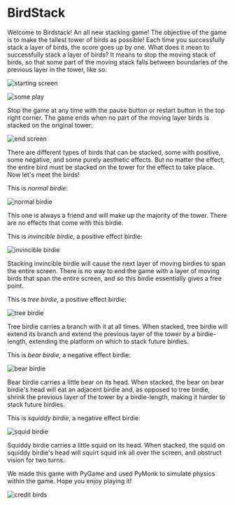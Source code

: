 # BirdStack

Welcome to Birdstack! An all new stacking game! The objective of the game is to make the tallest tower of birds as possible! Each time you successfully stack a layer of birds, the score goes up by one. What does it mean to successfully stack a layer of birds? It means to stop the moving stack of birds, so that some part of the moving stack falls between boundaries of the previous layer in the tower, like so:

![starting screen](https://user-images.githubusercontent.com/55931451/71563705-d4894800-2a48-11ea-8bd5-c12a1cbf4b6a.png)

![some play](https://user-images.githubusercontent.com/55931451/71563709-df43dd00-2a48-11ea-9d2d-5e236ec79ba0.png)

Stop the game at any time with the pause button or restart button in the top right corner. The game ends when no part of the moving layer birds is stacked on the original tower: 

![end screen](https://user-images.githubusercontent.com/55931451/71563726-1c0fd400-2a49-11ea-8e90-195249b0fc4d.png)

There are different types of birds that can be stacked, some with positive, some negative, and some purely aesthetic effects. But no matter the effect, the entire bird must be stacked on the tower for the effect to take place.
Now let's meet the birds!

This is *normal birdie*:

![normal birdie](https://user-images.githubusercontent.com/55931451/71562592-2a54f480-2a37-11ea-88f5-f2a913a771cd.png)

This one is always a friend and will make up the majority of the tower. There are no effects that come with this birdie.

This is *invincible birdie*, a positive effect birdie:

![invincible birdie](https://user-images.githubusercontent.com/55931451/71562598-3e98f180-2a37-11ea-999f-2ecec2936d40.png)

Stacking invincible birdie will cause the next layer of moving birdies to span the entire screen. There is no way to end the game with a layer of moving birds that span the entire screen, and so this birdie essentially gives a free point. 

This is *tree birdie*, a positive effect birdie:

![tree birdie](https://user-images.githubusercontent.com/55931451/71562603-49ec1d00-2a37-11ea-8528-d06ff8141d9d.png)

Tree birdie carries a branch with it at all times. When stacked, tree birdie will extend its branch and extend the previous layer of the tower by a birdie-length, extending the platform on which to stack future birdies.

This is *bear birdie*, a negative effect birdie:

![bear birdie](https://user-images.githubusercontent.com/55931451/71562596-3476f300-2a37-11ea-8be1-38275fc4af16.png)

Bear birdie carries a little bear on its head. When stacked, the bear on bear birdie's head will eat an adjacent birdie and, as opposed to tree birdie, shrink the previous layer of the tower by a birdie-length, making it harder to stack future birdies.

This is *squiddy birdie*, a negative effect birdie:

![squid birdie](https://user-images.githubusercontent.com/55931451/71562604-52dcee80-2a37-11ea-9879-0a17de82667f.png)

Squiddy birdie carries a little squid on its head. When stacked, the squid on squiddy birdie's head will squirt squid ink all over the screen, and obstruct vision for two turns.

We made this game with PyGame and used PyMonk to simulate physics within the game. Hope you enjoy playing it!

![credit birds](https://user-images.githubusercontent.com/55931451/71563729-2df17700-2a49-11ea-8378-85bacd00a6eb.png)



